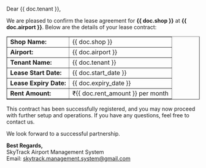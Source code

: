 <p>Dear {{ doc.tenant }},</p>

<p>We are pleased to confirm the lease agreement for <strong>{{ doc.shop }}</strong> at <strong>{{ doc.airport }}</strong>. Below are the details of your lease contract:</p>

<table border="1" cellpadding="8" cellspacing="0" style="border-collapse: collapse; width: 100%; text-align: left;">
    <tr>
        <td><strong>Shop Name:</strong></td>
        <td>{{ doc.shop }}</td>
    </tr>
    <tr>
        <td><strong>Airport:</strong></td>
        <td>{{ doc.airport }}</td>
    </tr>
    <tr>
        <td><strong>Tenant Name:</strong></td>
        <td>{{ doc.tenant }}</td>
    </tr>
    <tr>
        <td><strong>Lease Start Date:</strong></td>
        <td>{{ doc.start_date }}</td>
    </tr>
    <tr>
        <td><strong>Lease Expiry Date:</strong></td>
        <td>{{ doc.expiry_date }}</td>
    </tr>
    <tr>
        <td><strong>Rent Amount:</strong></td>
        <td>₹{{ doc.rent_amount }} per month</td>
    </tr>
</table>

<p>This contract has been successfully registered, and you may now proceed with further setup and operations. If you have any questions, feel free to contact us.</p>

<p>We look forward to a successful partnership.</p>

<p><strong>Best Regards,</strong><br>
SkyTrack Airport Management System<br>
Email: <a href="mailto:skytrack.management.system@gmail.com">skytrack.management.system@gmail.com</a></p>
